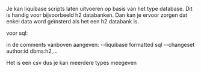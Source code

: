 Je kan liquibase scripts laten uitvoeren op basis van het type database. 
Dit is handig voor bijvoorbeeld h2 databanken. 
Dan kan je ervoor zorgen dat enkel data word geïnsterd als het een h2 databank is. 

voor sql: 

in de comments vanboven aangeven:
--liquibase formatted sql
--changeset author:id dbms:h2,...

Het is een csv dus je kan meerdere types meegeven

